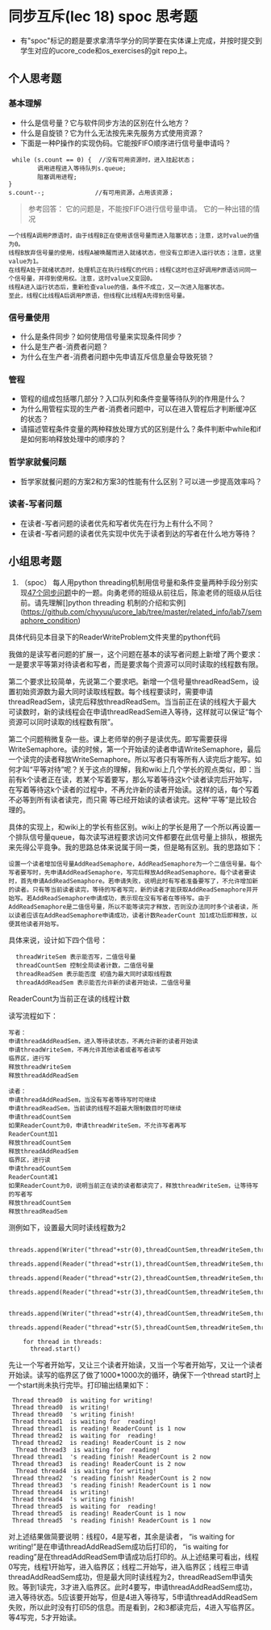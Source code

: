 # 同步互斥(lec 18) spoc 思考题


- 有"spoc"标记的题是要求拿清华学分的同学要在实体课上完成，并按时提交到学生对应的ucore_code和os_exercises的git repo上。

## 个人思考题

### 基本理解
 - 什么是信号量？它与软件同步方法的区别在什么地方？
 - 什么是自旋锁？它为什么无法按先来先服务方式使用资源？
 - 下面是一种P操作的实现伪码。它能按FIFO顺序进行信号量申请吗？
```
 while (s.count == 0) {  //没有可用资源时，进入挂起状态；
        调用进程进入等待队列s.queue;
        阻塞调用进程;
}
s.count--;              //有可用资源，占用该资源； 
```

> 参考回答： 它的问题是，不能按FIFO进行信号量申请。
> 它的一种出错的情况
```
一个线程A调用P原语时，由于线程B正在使用该信号量而进入阻塞状态；注意，这时value的值为0。
线程B放弃信号量的使用，线程A被唤醒而进入就绪状态，但没有立即进入运行状态；注意，这里value为1。
在线程A处于就绪状态时，处理机正在执行线程C的代码；线程C这时也正好调用P原语访问同一个信号量，并得到使用权。注意，这时value又变回0。
线程A进入运行状态后，重新检查value的值，条件不成立，又一次进入阻塞状态。
至此，线程C比线程A后调用P原语，但线程C比线程A先得到信号量。
```

### 信号量使用

 - 什么是条件同步？如何使用信号量来实现条件同步？
 - 什么是生产者-消费者问题？
 - 为什么在生产者-消费者问题中先申请互斥信息量会导致死锁？

### 管程

 - 管程的组成包括哪几部分？入口队列和条件变量等待队列的作用是什么？
 - 为什么用管程实现的生产者-消费者问题中，可以在进入管程后才判断缓冲区的状态？
 - 请描述管程条件变量的两种释放处理方式的区别是什么？条件判断中while和if是如何影响释放处理中的顺序的？

### 哲学家就餐问题

 - 哲学家就餐问题的方案2和方案3的性能有什么区别？可以进一步提高效率吗？

### 读者-写者问题

 - 在读者-写者问题的读者优先和写者优先在行为上有什么不同？
 - 在读者-写者问题的读者优先实现中优先于读者到达的写者在什么地方等待？
 
## 小组思考题

1. （spoc） 每人用python threading机制用信号量和条件变量两种手段分别实现[47个同步问题](07-2-spoc-pv-problems.md)中的一题。向勇老师的班级从前往后，陈渝老师的班级从后往前。请先理解[]python threading 机制的介绍和实例](https://github.com/chyyuu/ucore_lab/tree/master/related_info/lab7/semaphore_condition)

具体代码见本目录下的ReaderWriteProblem文件夹里的python代码

我做的是读写者问题的扩展一，这个问题在基本的读写者问题上新增了两个要求：一是要求平等第对待读者和写者，而是要求每个资源可以同时读取的线程数有限。

第二个要求比较简单，先说第二个要求吧。新增一个信号量threadReadSem，设置初始资源数为最大同时读取线程数。每个线程要读时，需要申请threadReadSem，读完后释放threadReadSem。当当前正在读的线程大于最大可读数时，新的读线程会在申请threadReadSem进入等待，这样就可以保证“每个资源可以同时读取的线程数有限”。

第二个问题稍微复杂一些。课上老师举的例子是读优先。即写需要获得WriteSemaphore。读的时候，第一个开始读的读者申请WriteSemaphore，最后一个读完的读者释放WriteSemaphore。所以写者只有等所有人读完后才能写。如何才叫“平等对待”呢？关于这点的理解，我和wiki上几个学长的观点类似，即：当前有k个读者正在读，若某个写着要写，那么写着等待这k个读者读完后开始写，在写着等待这k个读者的过程中，不再允许新的读者开始读。这样的话，每个写着不必等到所有读者读完，而只需 等已经开始读的读者读完。这种“平等”是比较合理的。

具体的实现上，和wiki上的学长有些区别。wiki上的学长是用了一个所以再设置一个排队信号量queue，每次读写进程要求访问文件都要在此信号量上排队，根据先来先得公平竟争。我的思路总体来说属于同一类，但是略有区别。我的思路如下：

    设置一个读者增加信号量AddReadSemaphore，AddReadSemaphore为一个二值信号量。每个写者要写时，先申请AddReadSemaphore，写完后释放AddReadSemaphore。每个读者要读时，首先申请AddReadSemaphore。若申请失败，说明此时有写者准备要写了，不允许增加新的读者。只有等当前读者读完，等待的写者写完，新的读者才能获取AddReadSemaphore并开始写。若AddReadSemaphore申请成功，表示现在没有写者在等待写。由于AddReadSemaphore是二值信号量，所以不能等读完才释放，否则没办法同时多个读者读，所以读者应该在AddReadSemaphore申请成功，读者计数ReaderCount 加1成功后即释放，以便其他读者开始写。

具体来说，设计如下四个信号：

      threadWriteSem 表示能否写，二值信号量
      threadCountSem 控制全局读者计数，二值信号量
      threadReadSem 表示能否度 初值为最大同时读取线程数
      threadAddReadSem 表示能否允许新的读者开始读，二值信号量
      
ReaderCount为当前正在读的线程计数
      
读写流程如下：

    写者：
    申请threadAddReadSem，进入等待读状态，不再允许新的读者开始读
    申请threadWriteSem，不再允许其他读者或者写者读写
    临界区，进行写
    释放threadWriteSem
    释放threadAddReadSem
    
    读者：
    申请threadAddReadSem，当没有写者等待写时可继续
    申请threadReadSem，当前读的线程不超最大限制数目时可继续
    申请threadCountSem
    如果ReaderCount为0，申请threadWriteSem，不允许写者再写
    ReaderCount加1
    释放threadCountSem
    释放threadAddReadSem
    临界区，进行读
    申请threadCountSem
    ReaderCount减1
    如果ReaderCount为0，说明当前正在读的读者都读完了，释放threadWriteSem，让等待写的写者写
    释放threadCountSem
    释放threadReadSem
    
测例如下，设置最大同时读线程数为2

        threads.append(Writer("thread"+str(0),threadCountSem,threadWriteSem,threadAddReadSem))
        threads.append(Reader("thread"+str(1),threadCountSem,threadWriteSem,threadReadSem,threadAddReadSem))
        threads.append(Reader("thread"+str(2),threadCountSem,threadWriteSem,threadReadSem,threadAddReadSem))
        threads.append(Reader("thread"+str(3),threadCountSem,threadWriteSem,threadReadSem,threadAddReadSem))
    
        threads.append(Writer("thread"+str(4),threadCountSem,threadWriteSem,threadAddReadSem))
        threads.append(Reader("thread"+str(5),threadCountSem,threadWriteSem,threadReadSem,threadAddReadSem))
    
        for thread in threads: 
          thread.start() 
          
先让一个写者开始写，又让三个读者开始读，又当一个写者开始写，又让一个读者开始读。读写的临界区了做了1000*1000次的循环，确保下一个thread start时上一个start尚未执行完毕。打印输出结果如下：

     Thread thread0  is waiting for writing!
     Thread thread0  is writing!
     Thread thread0  's writing finish!
     Thread thread1  is waiting for  reading!
     Thread thread1  is reading! ReaderCount is 1 now
     Thread thread2  is waiting for  reading!
     Thread thread2  is reading! ReaderCount is 2 now
      Thread thread3  is waiting for  reading!
     Thread thread1  's reading finish! ReaderCount is 2 now
     Thread thread3  is reading! ReaderCount is 2 now
      Thread thread4  is waiting for writing!
     Thread thread2  's reading finish! ReaderCount is 2 now
     Thread thread3  's reading finish! ReaderCount is 1 now
     Thread thread4  is writing!
     Thread thread4  's writing finish!
     Thread thread5  is waiting for  reading!
     Thread thread5  is reading! ReaderCount is 1 now
     Thread thread5  's reading finish! ReaderCount is 1 now
    
对上述结果做简要说明：线程0，4是写者，其余是读者， “is waiting for writing!”是在申请threadAddReadSem成功后打印的， “is waiting for  reading”是在threadAddReadSem申请成功后打印的。从上述结果可看出，线程0写完，线程1开始写，进入临界区；线程二开始写，进入临界区；线程三申请threadAddReadSem成功，但是最大同时读线程为2，threadReadSem申请失败。等到1读完，3才进入临界区。此时4要写，申请threadAddReadSem成功，进入等待状态。5应该要开始写，但是4进入等待写，5申请threadAddReadSem失败，所以此时没有打印5的信息。而是看到，2和3都读完后，4进入写临界区。等4写完，5才开始读。
    